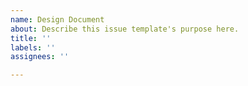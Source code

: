 ```yaml
---
name: Design Document
about: Describe this issue template's purpose here.
title: ''
labels: ''
assignees: ''

---
```



